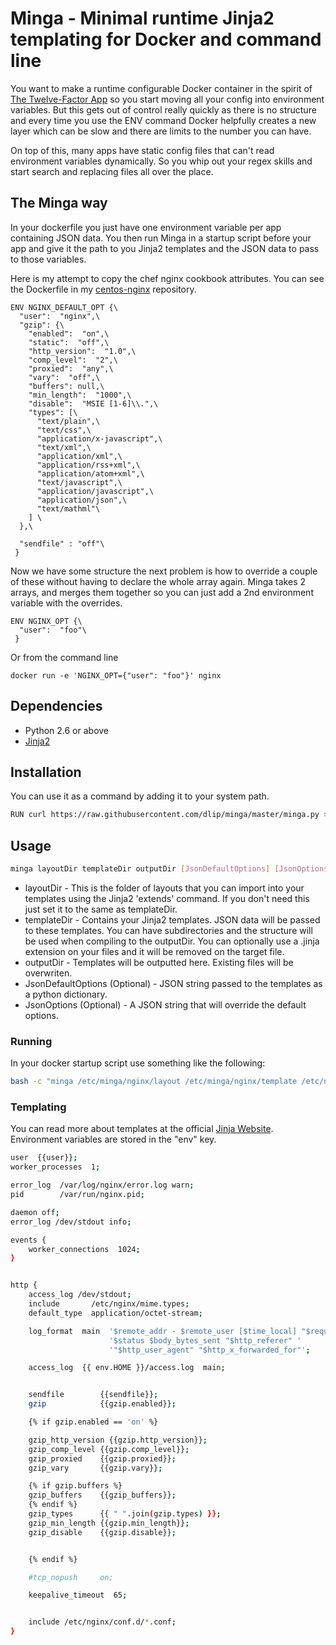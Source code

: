# Minga - Minimal runtime Jinja2 templating for Docker and command line


You want to make a runtime configurable Docker container in the spirit of [The Twelve-Factor App](http://12factor.net) so you start moving all your config into environment variables. But this gets out of control really quickly as there is no structure and every time you use the ENV command Docker helpfully creates a new layer which can be slow and there are limits to the number you can have.

On top of this, many apps have static config files that can't read environment variables dynamically. So you whip out your regex skills and start search and replacing files all over the place.

## The Minga way

In your dockerfile you just have one environment variable per app containing JSON data. You then run Minga in a startup script before your app and give it the path to you Jinja2 templates and the JSON data to pass to those variables.

Here is my attempt to copy the chef nginx cookbook attributes. You can see the Dockerfile in my [centos-nginx](https://github.com/dlip/dockerfiles/tree/master/centos-nginx) repository.

```
ENV NGINX_DEFAULT_OPT {\ 
  "user":  "nginx",\ 
  "gzip": {\ 
    "enabled":  "on",\ 
    "static":  "off",\ 
    "http_version":  "1.0",\ 
    "comp_level":  "2",\ 
    "proxied":  "any",\ 
    "vary":  "off",\ 
    "buffers": null,\ 
    "min_length":  "1000",\ 
    "disable":  "MSIE [1-6]\\.",\ 
    "types": [\ 
      "text/plain",\ 
      "text/css",\ 
      "application/x-javascript",\ 
      "text/xml",\ 
      "application/xml",\ 
      "application/rss+xml",\ 
      "application/atom+xml",\ 
      "text/javascript",\ 
      "application/javascript",\ 
      "application/json",\ 
      "text/mathml"\ 
    ] \ 
  },\ 
 
  "sendfile" : "off"\ 
 }

```

Now we have some structure the next problem is how to override a couple of these without having to declare the whole array again. Minga takes 2 arrays, and merges them together so you can just add a 2nd environment variable with the overrides.

```
ENV NGINX_OPT {\ 
  "user":  "foo"\ 
 }

```

Or from the command line

```
docker run -e 'NGINX_OPT={"user": "foo"}' nginx
```



## Dependencies

* Python 2.6 or above
* [Jinja2](http://jinja.pocoo.org)

## Installation

You can use it as a command by adding it to your system path.

```sh
RUN curl https://raw.githubusercontent.com/dlip/minga/master/minga.py > /usr/bin/minga && chmod +x /usr/bin/minga 
```

## Usage

```sh
minga layoutDir templateDir outputDir [JsonDefaultOptions] [JsonOptions]
```
* layoutDir - This is the folder of layouts that you can import into your templates using the Jinja2 'extends' command. If you don't need this just set it to the same as templateDir.
* templateDir - Contains your Jinja2 templates. JSON data will be passed to these templates. You can have subdirectories and the structure will be used when compiling to the outputDir. You can optionally use a .jinja extension on your files and it will be removed on the target file.
* outputDir - Templates will be outputted here. Existing files will be overwriten.
* JsonDefaultOptions (Optional) - JSON string passed to the templates as a python dictionary.
* JsonOptions (Optional) - A JSON string that will override the default options.

### Running


In your docker startup script use something like the following:

```sh
bash -c "minga /etc/minga/nginx/layout /etc/minga/nginx/template /etc/nginx '$NGINX_DEFAULT_OPT' '$NGINX_OPT'" 
```

### Templating

You can read more about templates at the official [Jinja Website](http://jinja.pocoo.org/docs/templates/). Environment variables are stored in the "env" key.

```sh
user  {{user}};
worker_processes  1;

error_log  /var/log/nginx/error.log warn;
pid        /var/run/nginx.pid;

daemon off;
error_log /dev/stdout info;

events {
    worker_connections  1024;
}


http {
    access_log /dev/stdout;
    include       /etc/nginx/mime.types;
    default_type  application/octet-stream;

    log_format  main  '$remote_addr - $remote_user [$time_local] "$request" '
                      '$status $body_bytes_sent "$http_referer" '
                      '"$http_user_agent" "$http_x_forwarded_for"';

    access_log  {{ env.HOME }}/access.log  main;


    sendfile        {{sendfile}};
    gzip            {{gzip.enabled}};

    {% if gzip.enabled == 'on' %}

    gzip_http_version {{gzip.http_version}};
    gzip_comp_level {{gzip.comp_level}};
    gzip_proxied    {{gzip.proxied}};
    gzip_vary       {{gzip.vary}};

    {% if gzip.buffers %}
    gzip_buffers    {{gzip_buffers}};
    {% endif %}
    gzip_types      {{ " ".join(gzip.types) }};
    gzip_min_length {{gzip.min_length}};
    gzip_disable    {{gzip.disable}};


    {% endif %}

    #tcp_nopush     on;

    keepalive_timeout  65;


    include /etc/nginx/conf.d/*.conf;
}
```

